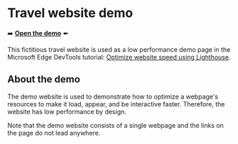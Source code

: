 # Travel website demo

➡️ **[Open the demo](https://microsoftedge.github.io/Demos/travel-site/)** ⬅️

This fictitious travel website is used as a low performance demo page in the Microsoft Edge DevTools tutorial: [Optimize website speed using Lighthouse](https://learn.microsoft.com/microsoft-edge/devtools-guide-chromium/speed/get-started).

## About the demo

The demo website is used to demonstrate how to optimize a webpage's resources to make it load, appear, and be interactive faster. Therefore, the website has low performance by design.

Note that the demo website consists of a single webpage and the links on the page do not lead anywhere.
